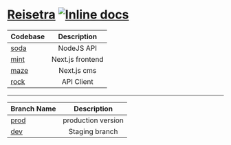 # <a href="https://reisetra.com">Reisetra</a> [![Inline docs](https://img.shields.io/static/v1?label=API%20v1&message=Postman%20Collection&color=<COLOR>)](https://documenter.getpostman.com/view/5139631/TzRVfSMv)

| Codebase       |   Description    |
| :------------- | :--------------: |
| [soda](./soda) |    NodeJS API    |
| [mint](./mint) | Next.js frontend |
| [maze](./maze) |   Next.js cms    |
| [rock](./rock) |    API Client    |

---

| Branch Name  |    Description     |
| :----------- | :----------------: |
| [prod](prod) | production version |
| [dev](dev)   |   Staging branch   |
